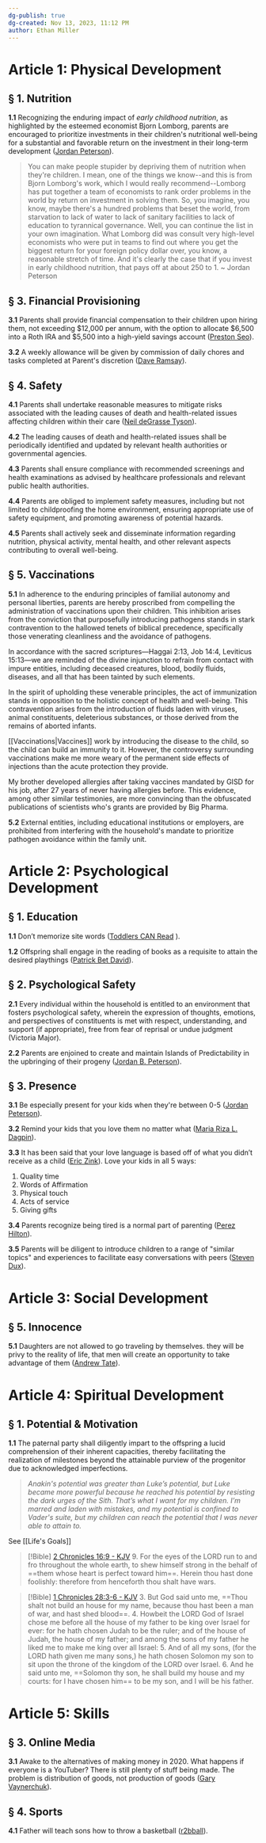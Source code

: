```yaml
---
dg-publish: true
dg-created: Nov 13, 2023, 11:12 PM
author: Ethan Miller
---
```


# Article 1: Physical Development

## § 1. Nutrition

**1.1** Recognizing the enduring impact of *early childhood nutrition*, as highlighted by the esteemed economist Bjorn Lomborg, parents are encouraged to prioritize investments in their children's nutritional well-being for a substantial and favorable return on the investment in their long-term development ([Jordan Peterson](https://www.youtube.com/shorts/B2Ab9-kxdWg)).

> You can make people stupider by depriving them of nutrition when they're children. I mean, one of the things we know--and this is from Bjorn Lomborg's work, which I would really recommend--Lomborg has put together a team of economists to rank order problems in the world by return on investment in solving them. So, you imagine, you know, maybe there's a hundred problems that beset the world, from starvation to lack of water to lack of sanitary facilities to lack of education to tyrannical governance. Well, you can continue the list in your own imagination. What Lomborg did was consult very high-level economists who were put in teams to find out where you get the biggest return for your foreign policy dollar over, you know, a reasonable stretch of time. And it's clearly the case that if you invest in early childhood nutrition, that pays off at about 250 to 1. ~ Jordan Peterson


## § 3. Financial Provisioning

**3.1** Parents shall provide financial compensation to their children upon hiring them, not exceeding $12,000 per annum, with the option to allocate $6,500 into a Roth IRA and $5,500 into a high-yield savings account ([Preston Seo](https://twitter.com/thelegacyinvest/status/1681750978020913152)). 

**3.2** A weekly allowance will be given by commission of daily chores and tasks completed at Parent's discretion ([Dave Ramsay](https://www.youtube.com/watch?v=eN73ANzGJvU)).

## § 4. Safety

**4.1** Parents shall undertake reasonable measures to mitigate risks associated with the leading causes of death and health-related issues affecting children within their care ([Neil deGrasse Tyson](https://www.youtube.com/shorts/beq7hcmtMzk)).

**4.2** The leading causes of death and health-related issues shall be periodically identified and updated by relevant health authorities or governmental agencies.

**4.3** Parents shall ensure compliance with recommended screenings and health examinations as advised by healthcare professionals and relevant public health authorities.

**4.4** Parents are obliged to implement safety measures, including but not limited to childproofing the home environment, ensuring appropriate use of safety equipment, and promoting awareness of potential hazards.

**4.5** Parents shall actively seek and disseminate information regarding nutrition, physical activity, mental health, and other relevant aspects contributing to overall well-being.

## § 5. Vaccinations

**5.1** In adherence to the enduring principles of familial autonomy and personal liberties, parents are hereby proscribed from compelling the administration of vaccinations upon their children. This inhibition arises from the conviction that purposefully introducing pathogens stands in stark contravention to the hallowed tenets of biblical precedence, specifically those venerating cleanliness and the avoidance of pathogens.

In accordance with the sacred scriptures—Haggai 2:13, Job 14:4, Leviticus 15:13—we are reminded of the divine injunction to refrain from contact with impure entities, including deceased creatures, blood, bodily fluids, diseases, and all that has been tainted by such elements.

In the spirit of upholding these venerable principles, the act of immunization stands in opposition to the holistic concept of health and well-being. This contravention arises from the introduction of fluids laden with viruses, animal constituents, deleterious substances, or those derived from the remains of aborted infants.

[[Vaccinations|Vaccines]] work by introducing the disease to the child, so the child can build an immunity to it. However, the controversy surrounding vaccinations make me more weary of the permanent side effects of injections than the acute protection they provide.

My brother developed allergies after taking vaccines mandated by GISD for his job, after 27 years of never having allergies before. This evidence, among other similar testimonies, are more convincing than the obfuscated publications of scientists who's grants are provided by Big Pharma. 

**5.2** External entities, including educational institutions or employers, are prohibited from interfering with the household's mandate to prioritize pathogen avoidance within the family unit.

# Article 2: Psychological Development

## § 1. Education

**1.1** Don’t memorize site words ([Toddlers CAN Read](https://www.facebook.com/reel/258002889915515?fs=e&s=TIeQ9V&mibextid=0NULKw) ).

**1.2** Offspring shall engage in the reading of books as a requisite to attain the desired playthings ([Patrick Bet David](https://www.youtube.com/shorts/qYMGrBm_xfE?si=lDLiK4iMV7I170lB)).

## § 2. Psychological Safety

**2.1** Every individual within the household is entitled to an environment that fosters psychological safety, wherein the expression of thoughts, emotions, and perspectives of constituents is met with respect, understanding, and support (if appropriate), free from fear of reprisal or undue judgment (Victoria Major).

**2.2** Parents are enjoined to create and maintain Islands of Predictability in the upbringing of their progeny ([Jordan B. Peterson](https://www.youtube.com/shorts/AipEwfLJ5CU)).

## § 3. Presence

**3.1** Be especially present for your kids when they're between 0-5 ([Jordan Peterson](https://www.facebook.com/reel/496858689029641)).

**3.2** Remind your kids that you love them no matter what ([Maria Riza L. Dagpin](https://www.facebook.com/reel/665006001645022)).

**3.3** It has been said that your love language is based off of what you didn’t receive as a child ([Eric Zink](https://www.facebook.com/reel/884438926083431)). Love your kids in all 5 ways:

1. Quality time
2. Words of Affirmation
3. Physical touch
4. Acts of service
5. Giving gifts

**3.4** Parents recognize being tired is a normal part of parenting ([Perez Hilton](https://www.facebook.com/reel/683740909772581)).

**3.5** Parents will be diligent to introduce children to a range of "similar topics" and experiences to facilitate easy conversations with peers ([Steven Dux](https://fb.watch/hb2mH0Obd9/?mibextid=v7YzmG)).


# Article 3: Social Development

## § 5. Innocence

**5.1** Daughters are not allowed to go traveling by themselves. they will be privy to the reality of life, that men will create an opportunity to take advantage of them ([Andrew Tate](https://www.youtube.com/shorts/0zrERSeUBIQ)).

# Article 4: Spiritual Development

## § 1. Potential & Motivation

**1.1** The paternal party shall diligently impart to the offspring a lucid comprehension of their inherent capacities, thereby facilitating the realization of milestones beyond the attainable purview of the progenitor due to acknowledged imperfections.

> *Anakin's potential was greater than Luke’s potential, but Luke became more powerful because he reached his potential by resisting the dark urges of the Sith. That’s what I want for my children. I’m marred and laden with mistakes, and my potential is confined to Vader's suite, but my children can reach the potential that I was never able to attain to.*

See [[Life's Goals]]

> [!Bible] [2 Chronicles 16:9 - KJV](https://bible-api.com/2Chronicles+16:9?translation=kjv)
> 9. For the eyes of the LORD run to and fro throughout the whole earth, to shew himself strong in the behalf of ==them whose heart is perfect toward him==. Herein thou hast done foolishly: therefore from henceforth thou shalt have wars.

> [!Bible] [1 Chronicles 28:3-6 - KJV](https://bible-api.com/1Chronicles+28:3-6?translation=kjv)
> 3. But God said unto me, ==Thou shalt not build an house for my name, because thou hast been a man of war, and hast shed blood==.
> 4. Howbeit the LORD God of Israel chose me before all the house of my father to be king over Israel for ever: for he hath chosen Judah to be the ruler; and of the house of Judah, the house of my father; and among the sons of my father he liked me to make me king over all Israel:
> 5. And of all my sons, (for the LORD hath given me many sons,) he hath chosen Solomon my son to sit upon the throne of the kingdom of the LORD over Israel.
> 6. And he said unto me, ==Solomon thy son, he shall build my house and my courts: for I have chosen him== to be my son, and I will be his father.

# Article 5: Skills

## § 3. Online Media

**3.1** Awake to the alternatives of making money in 2020. What happens if everyone is a YouTuber? There is still plenty of stuff being made. The problem is distribution of goods, not production of goods ([Gary Vaynerchuk](https://www.facebook.com/reel/704060011334950)).

## § 4. Sports

**4.1** Father will teach sons how to throw a basketball ([r2bball](https://www.facebook.com/reel/566429665239758)).
